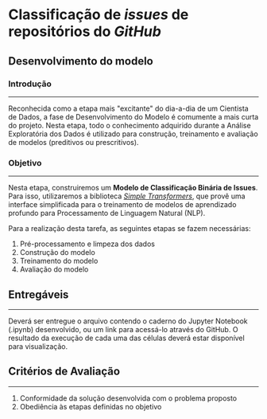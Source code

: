 # Classificação de _issues_ de repositórios do _GitHub_

## Desenvolvimento do modelo

### Introdução
<hr>

Reconhecida como a etapa mais "excitante" do dia-a-dia de um Cientista de Dados, a fase de Desenvolvimento do Modelo é comumente a mais curta do projeto. Nesta etapa, todo o conhecimento adquirido durante a Análise Exploratória dos Dados é utilizado para construção, treinamento e avaliação de modelos (preditivos ou prescritivos).

### Objetivo
<hr>

Nesta etapa, construiremos um **Modelo de Classificação Binária de Issues**. Para isso, utilizaremos a biblioteca _[Simple Transformers](https://simpletransformers.ai/)_, que provê uma interface simplificada para o treinamento de modelos de aprendizado profundo para Processamento de Linguagem Natural (NLP).

Para a realização desta tarefa, as seguintes etapas se fazem necessárias: 

1. Pré-processamento e limpeza dos dados
2. Construção do modelo
3. Treinamento do modelo
4. Avaliação do modelo

## Entregáveis
<hr>

Deverá ser entregue o arquivo contendo o caderno do Jupyter Notebook (.ipynb) desenvolvido, ou um link para acessá-lo através do GitHub. O resultado da execução de cada uma das células deverá estar disponível para visualização.

## Critérios de Avaliação
<hr>

1. Conformidade da solução desenvolvida com o problema proposto
2. Obediência às etapas definidas no objetivo
